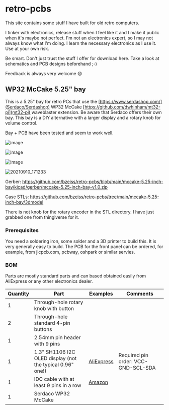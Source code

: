 # retro-pcbs
This site contains some stuff I have built for old retro computers.

I tinker with electronics, release stuff when I feel like it and I make it public when it's maybe not perfect. I'm not an electronics expert, so I may not always know what I'm doing. I learn the necessary electronics as I use it. Use at your own risk.

Be smart. Don't just trust the stuff I offer for download here. Take a look at schematics and PCB designs beforehand ;-)

Feedback is always very welcome 😄

## WP32 McCake 5.25" bay

This is a 5.25" bay for retro PCs that use the [https://www.serdashop.com/](Serdaco/Serdashop) WP32 McCake [https://github.com/dwhinham/mt32-pi](mt32-pi) waveblaster extension. Be aware that Serdaco offers their own bay. This bay is a DIY alternative with a larger display and a rotary knob for volume control.

Bay + PCB have been tested and seem to work well.

![image](https://user-images.githubusercontent.com/884834/124360159-944fea80-dc28-11eb-87fa-5ab4bda11be3.png)

![image](https://user-images.githubusercontent.com/884834/124390280-16084c80-dceb-11eb-9aac-38e4baddc9fc.png)

![image](https://user-images.githubusercontent.com/884834/124390288-26b8c280-dceb-11eb-93ac-455ed4f14fee.png)

![20210910_171233](https://user-images.githubusercontent.com/884834/132877155-81e0a804-c985-4adc-b823-88f555d96014.jpg)

Gerber: https://github.com/bzeiss/retro-pcbs/blob/main/mccake-5.25-inch-bay/kicad/gerber/mccake-5.25-inch-bay-v1.0.zip

Case STLs: https://github.com/bzeiss/retro-pcbs/tree/main/mccake-5.25-inch-bay/3dmodel

There is not knob for the rotary encoder in the STL directory. I have just grabbed one from thingiverse for it.

### Prerequisites

You need a soldering iron, some solder and a 3D printer to build this. It is very generally easy to build.
The PCB for the front panel can be ordered, for example, from jlcpcb.com, pcbway, oshpark or similar servies.

### BOM

Parts are mostly standard parts and can based obtained easily from AliExpress or any other electronics dealer.

| Quantity | Part                                    | Examples | Comments |
|----------|------                                   | ------ | ------ |
|     1    | Through-hole rotary knob with button    | | |
|     2    | Through-hole standard 4-pin buttons     | | |
|     1    | 2.54mm pin header with 9 pins           | | |
|     1    | 1.3" SH1106 I2C OLED display (not the typical 0.96" one!) | [AliExpress](https://de.aliexpress.com/item/4001244324545.html?spm=a2g0s.9042311.0.0.27424c4dTWHz1p) | Required pin order: VCC-GND-SCL-SDA |
|     1    | IDC cable with at least 9 pins in a row | [Amazon](https://www.amazon.de/dp/B07KFX57HV/ref=cm_sw_em_r_mt_dp_9ASK1YN18FPK2M1SWVQK?_encoding=UTF8&psc=1) | |
|     1    | Serdaco WP32 McCake | | |

